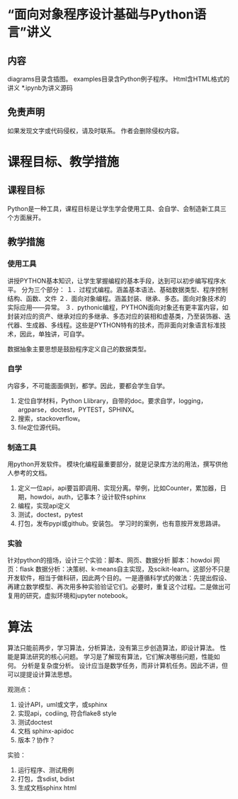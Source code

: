 # “面向对象程序设计基础与Python语言”讲义

## 内容
diagrams目录含插图。
examples目录含Python例子程序。
Html含HTML格式的讲义
*.ipynb为讲义源码

## 免责声明

如果发现文字或代码侵权，请及时联系。
作者会删除侵权内容。

# 课程目标、教学措施
## 课程目标
Python是一种工具，课程目标是让学生学会使用工具、会自学、会制造新工具三个方面展开。
## 教学措施
### 使用工具
讲授PYTHON基本知识，让学生掌握编程的基本手段，达到可以初步编写程序水平。
分为三个部分：
１．过程式编程。涵盖基本语法、基础数据类型、程序控制结构、函数、文件
２．面向对象编程。涵盖封装、继承、多态。面向对象技术的实际应用——异常。
３．pythonic编程，PYTHON面向对象还有更丰富内容，如封装对应的资产、继承对应的多继承、多态对应的装相和虚基类，乃至装饰器、迭代器、生成器、多线程。这些是PYTHON特有的技术，而非面向对象语言标准技术，因此，单独讲，可自学。

数据抽象主要思想是鼓励程序定义自己的数据类型。

### 自学
内容多，不可能面面俱到，都学。因此，要都会学生自学。
1. 定位自学材料，Python Llibrary，自带的doc。要求自学，logging，argparse，doctest，PYTEST，SPHINX。
2. 搜索，stackoverflow。
3. file定位源代码。

### 制造工具
用python开发软件。
模块化编程最重要部分，就是记录库方法的用法，撰写供他人参考的文档。
1. 定义一位api，api要旨即调用、实现分离。举例，比如Counter，累加器，日期，howdoi，auth，记事本？设计软件sphinx
2. 编程，实现api定义
3. 测试，doctest，pytest
4. 打包，发布pypi或github。安装包。
学习时的案例，也有意按开发思路讲。

### 实验
针对python的擅场，设计三个实验：脚本、网页、数据分析
脚本：howdoi
网页：flask
数据分析：决策树、k-means自主实现，及scikit-learn。这部分不只是开发软件，相当于做科研，因此两个目的。一是遵循科学式的做法：先提出假设、再建立数学模型、再次用多种实验验证它们。必要时，重复这个过程。二是做出可复用的研究，虚拟环境和jupyter notebook。

# 算法
算法只能前两步，学习算法，分析算法，没有第三步创造算法，即设计算法。
性能是算法研究的核心问题。
学习是了解现有算法，它们解决哪些问题，性能如何。
分析是复杂度分析。
设计应当是数学任务，而非计算机任务。因此不讲，但可以提提设计算法思想。

观测点：
1. 设计API，uml或文字，或sphinx
2. 实现api，codiing, 符合flake8 style
3. 测试doctest
4. 文档 sphinx-apidoc
5. 版本？协作？

实验：
1. 运行程序、测试用例
2. 打包，含sdist, bdist
3. 生成文档sphinx html
